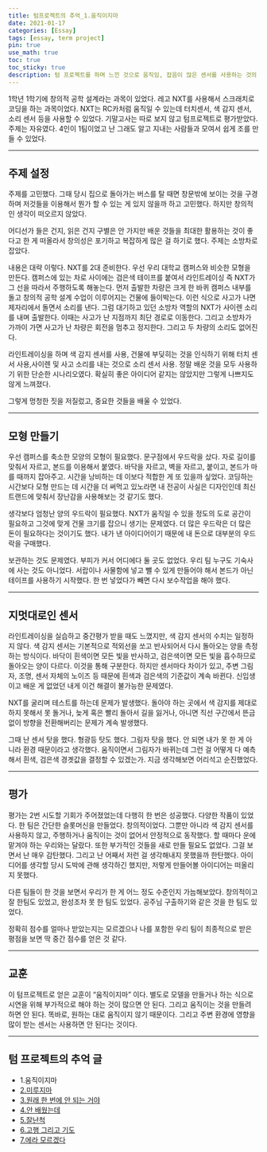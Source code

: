 ```yaml
---
title: 텀프로젝트의 추억_1.움직이지마
date: 2021-01-17 
categories: [Essay]
tags: [essay, term project]
pin: true
use_math: true
toc: true
toc_sticky: true
description: 텀 프로젝트를 하며 느낀 것으로 움직임, 잡음이 많은 센서를 사용하는 것의 주의성을 알게 됐다.
---
```


1학년 1학기에 창의적 공학 설계라는 과목이 있었다. 레고 NXT를 사용해서 스크래치로 코딩을 하는 과목이었다.  NXT는 RC카처럼 움직일 수 있는데 터치센서, 색 감지 센서, 소리 센서 등을 사용할 수 있었다. 기말고사는 따로 보지 않고 텀프로젝트로 평가받았다. 주제는 자유였다. 4인이 1팀이었고 난 그래도 알고 지내는 사람들과 모여서 쉽게 조를 만들 수 있었다.  

***

## __주제 설정__

주제를 고민했다. 그때 당시 집으로 돌아가는 버스를 탈 때면 창문밖에 보이는 것을 구경하며 저것들을 이용해서 뭔가 할 수 있는 게 있지 않을까 하고 고민했다. 하지만 창의적인 생각이 떠오르지 않았다.  
  
어디선가 들은 건지, 읽은 건지 구별은 안 가지만 배운 것들을 최대한 활용하는 것이 좋다고 한 게 떠올라서 창의성은 포기하고 복잡하게 많은 걸 하기로 했다. 주제는 소방차로 잡았다.  
  
내용은 대략 이렇다. NXT를 2대 준비한다. 우선 우리 대학교 캠퍼스와 비슷한 모형을 만든다. 캠퍼스에 있는 차로 사이에는 검은색 테이프를 붙여서 라인트레이싱 즉 NXT가 그 선을 따라서 주행하도록 해놓는다. 먼저 출발한 차량은 크게 한 바퀴 캠퍼스 내부를 돌고 창의적 공학 설계 수업이 이루어지는 건물에 들이박는다. 이런 식으로 사고가 나면 제자리에서 돌면서 소리를 낸다. 그럼 대기하고 있던 소방차 역할의 NXT가 사이렌 소리를 내며 출발한다. 이때는 사고가 난 지점까지 최단 경로로 이동한다. 그리고 소방차가 가까이 가면 사고가 난 차량은 회전을 멈추고 정지한다. 그리고 두 차량의 소리도 없어진다.  
  
라인트레이싱을 하며 색 감지 센서를 사용, 건물에 부딪히는 것을 인식하기 위해 터치 센서 사용,사이렌 및 사고 소리를 내는 것으로 소리 센서 사용. 정말 배운 것을 모두 사용하기 위한 단순한 시나리오였다. 확실히 좋은 아이디어 같지는 않았지만 그렇게 나쁘지도 않게 느껴졌다.  
  
그렇게 멍청한 짓을 저질렀고, 중요한 것들을 배울 수 있었다.  

***

## __모형 만들기__

우선 캠퍼스를 축소한 모양의 모형이 필요했다. 문구점에서 우드락을 샀다. 자로 길이를 맞춰서 자르고, 본드를 이용해서 붙였다. 바닥을 자르고, 벽을 자르고, 붙이고, 본드가 마를 때까지 잡아주고. 시간을 낭비하는 데 이보다 적합한 게 또 있을까 싶었다. 코딩하는 시간보다 모형 만드는 데 시간을 더 써먹고 있노라면 내 전공이 사실은 디자인인데 최신 트랜드에 맞춰서 장난감을 사용해보는 것 같기도 했다.  
  
생각보다 엄청난 양의 우드락이 필요했다. NXT가 움직일 수 있을 정도의 도로 공간이 필요하고 그것에 맞게 건물 크기를 잡으니 생기는 문제였다. 더 많은 우드락은 더 많은 돈이 필요하다는 것이기도 했다. 내가 낸 아이디어이기 때문에 내 돈으로 대부분의 우드락을 구매했다.  
  
보관하는 것도 문제였다. 부피가 커서 어디에다 둘 곳도 없었다. 우리 팀 누구도 기숙사에 사는 것도 아니었다. 서랍이나 사물함에 넣고 뺄 수 있게 만들어야 해서 본드가 아닌 테이프를 사용하기 시작했다. 한 번 넣었다가 빼면 다시 보수작업을 해야 했다.  
  
***

## __지멋대로인 센서__

라인트레이싱을 실습하고 중간평가 받을 때도 느꼈지만, 색 감지 센서의 수치는 일정하지 않다. 색 감지 센서는 기본적으로 적외선을 쏘고 반사되어서 다시 돌아오는 양을 측정하는 방식이다. 바닥이 흰색이면 모든 빛을 반사하고, 검은색이면 모든 빛을 흡수하므로 돌아오는 양이 다르다. 이것을 통해 구분한다. 하지만 센서마다 차이가 있고, 주변 그림자, 조명, 센서 자체의 노이즈 등 때문에 흰색과 검은색의 기준값이 계속 바뀐다. 신입생이고 배운 게 없었던 내게 이건 해결이 불가능한 문제였다.  
  
NXT를 굴리며 테스트를 하는데 문제가 발생했다. 돌아야 하는 곳에서 색 감지를 제대로 하지 못해서 못 돌거나, 늦게 혹은 빨리 돌아서 길을 잃거나, 아니면 직선 구간에서 뜬금없이 방향을 전환해버리는 문제가 계속 발생했다.  
  
그때 난 센서 탓을 했다. 형광등 탓도 했다. 그림자 탓을 했다. 안 되면 내가 못 한 게 아니라 환경 때문이라고 생각했다. 움직이면서 그림자가 바뀌는데 그런 걸 어떻게 다 예측해서 흰색, 검은색 경곗값을 결정할 수 있겠는가. 지금 생각해보면 어리석고 순진했었다.  
  
***

## __평가__

평가는 2번 시도할 기회가 주어졌었는데 다행히 한 번은 성공했다. 다양한 작품이 있었다. 한 팀은 간단한 슬롯머신을 만들었다. 창의적이었다. 그뿐만 아니라 색 감지 센서를 사용하지 않고, 주행하거나 움직이는 것이 없어서 안정적으로 동작했다. 할 때마다 운에 맡겨야 하는 우리와는 달랐다. 또한 부가적인 것들을 새로 만들 필요도 없었다. 그걸 보면서 난 매우 감탄했다. 그리고 난 어째서 저런 걸 생각해내지 못했을까 한탄했다. 아이디어를 생각할 당시 도박에 관해 생각하긴 했지만, 저렇게 만들어볼 아이디어는 떠올리지 못했다.  
  
다른 팀들이 한 것을 보면서 우리가 한 게 어느 정도 수준인지 가늠해보았다. 창의적이고 잘 한팀도 있었고, 완성조차 못 한 팀도 있었다. 공주님 구출하기와 같은 것을 한 팀도 있었다.  
  
정확히 점수를 얼마나 받았는지는 모르겠으나 나를 포함한 우리 팀이 최종적으로 받은 평점을 보면 딱 중간 점수를 얻은 것 같다.  

***

## __교훈__

이 텀프로젝트로 얻은 교훈이 “움직이지마” 이다. 별도로 모델을 만들거나 하는 식으로 시연을 위해 부가적으로 해야 하는 것이 많으면 안 된다. 그리고 움직이는 것을 만들려 하면 안 된다. 똑바로, 원하는 대로 움직이지 않기 때문이다. 그리고 주변 환경에 영향을 많이 받는 센서는 사용하면 안 된다는 것이다.  

***

## __텀 프로젝트의 추억 글__

- 1.움직이지마
- [2.미루지마](https://chalgx.github.io/essay/MemoriesofTermProject2)
- [3.원래 한 번에 안 되는 거야](https://chalgx.github.io/essay/MemoriesofTermProject3)
- [4.안 배웠는데](https://chalgx.github.io/essay/MemoriesofTermProject4)
- [5.잘난척](https://chalgx.github.io/essay/MemoriesofTermProject5)
- [6.고행 그리고 기도](https://chalgx.github.io/essay/MemoriesofTermProject6)
- [7.에라 모르겠다](https://chalgx.github.io/essay/MemoriesofTermProject7)

